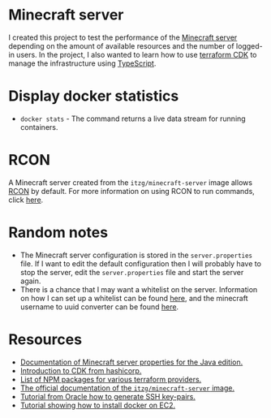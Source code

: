 # Minecraft server

I created this project to test the performance of the [Minecraft server](https://minecraft.fandom.com/wiki/Tutorials/Setting_up_a_server) depending on the amount of available resources and the number of logged-in users.
In the project, I also wanted to learn how to use [terraform CDK](https://www.terraform.io/cdktf) to manage the infrastructure using [TypeScript](https://www.typescriptlang.org/).

# Display docker statistics

- `docker stats` - The command returns a live data stream for running containers.

# RCON

A Minecraft server created from the `itzg/minecraft-server` image allows [RCON](https://wiki.vg/RCON) by default. For more information on using RCON to run commands, click [here](https://github.com/itzg/docker-minecraft-server#interacting-with-the-server).

# Random notes

- The Minecraft server configuration is stored in the `server.properties` file. If I want to edit the default configuration then I will probably have to stop the server, edit the `server.properties` file and start the server again.
- There is a chance that I may want a whitelist on the server. Information on how I can set up a whitelist can be found [here](https://github.com/itzg/docker-minecraft-server#whitelist-players), and the minecraft username to uuid converter can be found [here](https://mcuuid.net/).

# Resources

- [Documentation of Minecraft server properties for the Java edition.](https://minecraft.fandom.com/wiki/Server.properties#Java_Edition_2)
- [Introduction to CDK from hashicorp.](https://learn.hashicorp.com/tutorials/terraform/cdktf-install?in=terraform/cdktf)
- [List of NPM packages for various terraform providers.](https://www.npmjs.com/search?q=keywords:cdktf)
- [The official documentation of the `itzg/minecraft-server` image.](https://github.com/itzg/docker-minecraft-server)
- [Tutorial from Oracle how to generate SSH key-pairs.](https://docs.oracle.com/en/cloud/cloud-at-customer/occ-get-started/generate-ssh-key-pair.html)
- [Tutorial showing how to install docker on EC2.](https://www.cyberciti.biz/faq/how-to-install-docker-on-amazon-linux-2/)
